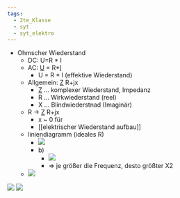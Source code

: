 ```yaml
---
tags:
  - 2te_Klasse
  - syt
  - syt_elektro
---
```

- Ohmscher Wiederstand
	- DC: U=R * I
	- AC: <u>U</u> = R*<u>I</u>
		- U = R * I (effektive Wiederstand)
	- Allgemein: <u>Z</u> R+jx
		- <u>Z</u> ... komplexer Wiederstand, Impedanz
		- R ... Wirkwiederstand (reel)
		- X ... Blindwiederstnad (Imaginär)
	- R → <u>Z</u> R+jx
		- x ~ 0 für
		- [[elektrischer Wiederstand aufbau]]
	- liniendiagramm (ideales R)
		- ![](DR13-03-2024-26.excalidraw.svg)
		- b) 
			- ![](DR13-03-2024-21.excalidraw.svg)
			- ⇒ je größer die Frequenz, desto größter X2 
	- ![](Zeiger%20und%20liniendiagramm%20einer%20Spule.excalidraw.svg)

![](Kapazitiver%20Bildwiderstand.excalidraw.svg)
![](Wh%20Komplexer%20Wiederstand,%20Impedanzen.excalidraw.svg)